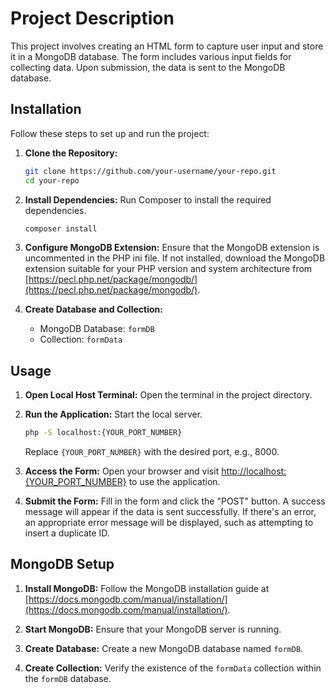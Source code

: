 # Project Description

This project involves creating an HTML form to capture user input and store it in a MongoDB database. The form includes various input fields for collecting data. Upon submission, the data is sent to the MongoDB database.

## Installation

Follow these steps to set up and run the project:

1. **Clone the Repository:**
   ```bash
   git clone https://github.com/your-username/your-repo.git
   cd your-repo
   ```

2. **Install Dependencies:**
   Run Composer to install the required dependencies.
   ```bash
   composer install
   ```

3. **Configure MongoDB Extension:**
   Ensure that the MongoDB extension is uncommented in the PHP ini file. If not installed, download the MongoDB extension suitable for your PHP version and system architecture from [https://pecl.php.net/package/mongodb/](https://pecl.php.net/package/mongodb/).

4. **Create Database and Collection:**
   - MongoDB Database: `formDB`
   - Collection: `formData`

## Usage

1. **Open Local Host Terminal:**
   Open the terminal in the project directory.

2. **Run the Application:**
   Start the local server.
   ```bash
   php -S localhost:{YOUR_PORT_NUMBER}
   ```
   Replace `{YOUR_PORT_NUMBER}` with the desired port, e.g., 8000.

3. **Access the Form:**
   Open your browser and visit [http://localhost:{YOUR_PORT_NUMBER}](http://localhost:{YOUR_PORT_NUMBER}) to use the application.

4. **Submit the Form:**
   Fill in the form and click the "POST" button. A success message will appear if the data is sent successfully. If there's an error, an appropriate error message will be displayed, such as attempting to insert a duplicate ID.

## MongoDB Setup

1. **Install MongoDB:**
   Follow the MongoDB installation guide at [https://docs.mongodb.com/manual/installation/](https://docs.mongodb.com/manual/installation/).

2. **Start MongoDB:**
   Ensure that your MongoDB server is running.

3. **Create Database:**
   Create a new MongoDB database named `formDB`.

4. **Create Collection:**
   Verify the existence of the `formData` collection within the `formDB` database.


